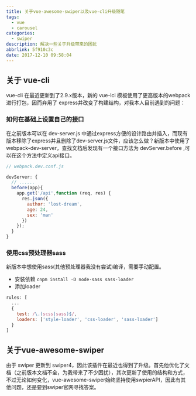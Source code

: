 ```yaml
---
title: 关于vue-awesome-swiper以及vue-cli升级随笔
tags:
  - vue
  - carousel
categories:
  - swiper
description: 解决一些关于升级带来的困扰
abbrlink: 5f910c3c
date: 2017-12-10 09:58:04
---
```

## 关于 vue-cli

vue-cli 在最近更新到了2.9.x版本，新的 vue-lci 模板使用了更高版本的webpack进行打包，因而弃用了 express并改变了构建结构，对我本人目前遇到的问题：

### 如何在基础上设置自己的接口

在之前版本可以在 dev-server.js 中通过express方便的设计路由并插入，而现有版本移除了express并且删除了dev-server.js文件，应该怎么做？新版本中使用了webpack-dev-server，查找文档后发现有一个接口方法为 devServer.before ,可以在这个方法中定义api接口。

```js
// webpack.dev.conf.js

devServer: {
  // ......
  before(app){
    app.get('/api',function (req, res) {
      res.json({
        author: 'lost-dream',
        age: 24,
        sex: 'man'
      })
    });
  }
}
```

### 使用css预处理器sass

新版本中想使用sass(其他预处理器我没有尝试)编译，需要手动配置。

+ 安装依赖 `cnpm install -D node-sass sass-loader`
+ 添加loader

```js
rules: [
  ...
  {
    test: /\.(scss|sass)$/,
    loaders: ['style-loader', 'css-loader', 'sass-loader']
  }
]
```

## 关于vue-awesome-swiper

由于 swiper 更新到 swiper4，因此该插件在最近也得到了升级。首先他优化了文档（之前版本文档不全，为我带来了不少困扰），其次更新了使用的结构和方式，不过无论如何变化，vue-awesome-swiper始终坚持使用swpierAPI，因此有其他问题，还是要到swiper官网寻找答案。